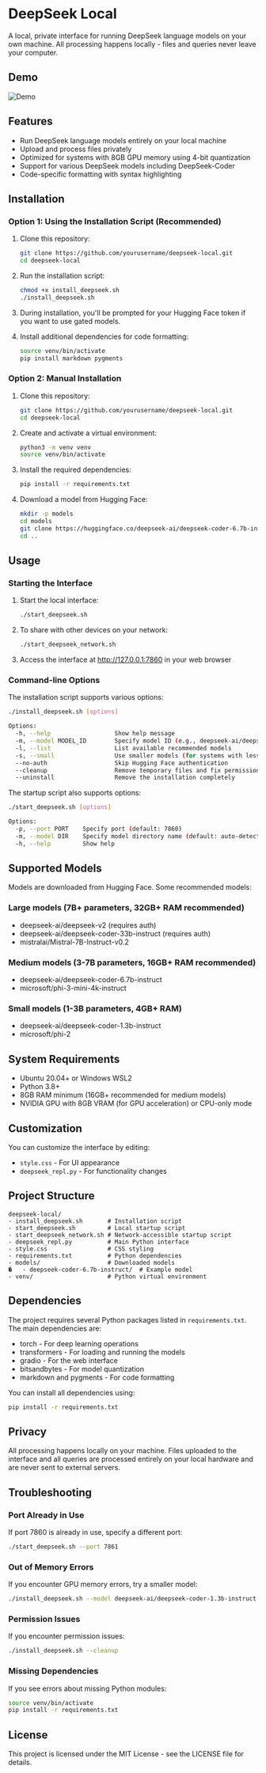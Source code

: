 # DeepSeek Local

A local, private interface for running DeepSeek language models on your own machine. All processing happens locally - files and queries never leave your computer.

## Demo

![Demo](resources/Untitled.jpg)
## Features

- Run DeepSeek language models entirely on your local machine
- Upload and process files privately
- Optimized for systems with 8GB GPU memory using 4-bit quantization
- Support for various DeepSeek models including DeepSeek-Coder
- Code-specific formatting with syntax highlighting

## Installation

### Option 1: Using the Installation Script (Recommended)

1. Clone this repository:
   ```bash
   git clone https://github.com/yourusername/deepseek-local.git
   cd deepseek-local
   ```

2. Run the installation script:
   ```bash
   chmod +x install_deepseek.sh
   ./install_deepseek.sh
   ```

3. During installation, you'll be prompted for your Hugging Face token if you want to use gated models.

4. Install additional dependencies for code formatting:
   ```bash
   source venv/bin/activate
   pip install markdown pygments
   ```

### Option 2: Manual Installation

1. Clone this repository:
   ```bash
   git clone https://github.com/yourusername/deepseek-local.git
   cd deepseek-local
   ```

2. Create and activate a virtual environment:
   ```bash
   python3 -m venv venv
   source venv/bin/activate
   ```

3. Install the required dependencies:
   ```bash
   pip install -r requirements.txt
   ```

4. Download a model from Hugging Face:
   ```bash
   mkdir -p models
   cd models
   git clone https://huggingface.co/deepseek-ai/deepseek-coder-6.7b-instruct
   cd ..
   ```

## Usage

### Starting the Interface

1. Start the local interface:
   ```bash
   ./start_deepseek.sh
   ```

2. To share with other devices on your network:
   ```bash
   ./start_deepseek_network.sh
   ```

3. Access the interface at http://127.0.0.1:7860 in your web browser

### Command-line Options

The installation script supports various options:

```bash
./install_deepseek.sh [options]

Options:
  -h, --help                  Show help message
  -m, --model MODEL_ID        Specify model ID (e.g., deepseek-ai/deepseek-v2)
  -l, --list                  List available recommended models
  -s, --small                 Use smaller models (for systems with less RAM)
  --no-auth                   Skip Hugging Face authentication
  --cleanup                   Remove temporary files and fix permissions
  --uninstall                 Remove the installation completely
```

The startup script also supports options:

```bash
./start_deepseek.sh [options]

Options:
  -p, --port PORT    Specify port (default: 7860)
  -m, --model DIR    Specify model directory name (default: auto-detect)
  -h, --help         Show help
```

## Supported Models

Models are downloaded from Hugging Face. Some recommended models:

### Large models (7B+ parameters, 32GB+ RAM recommended)
- deepseek-ai/deepseek-v2 (requires auth)
- deepseek-ai/deepseek-coder-33b-instruct (requires auth)
- mistralai/Mistral-7B-Instruct-v0.2

### Medium models (3-7B parameters, 16GB+ RAM recommended)
- deepseek-ai/deepseek-coder-6.7b-instruct
- microsoft/phi-3-mini-4k-instruct

### Small models (1-3B parameters, 4GB+ RAM)
- deepseek-ai/deepseek-coder-1.3b-instruct
- microsoft/phi-2

## System Requirements

- Ubuntu 20.04+ or Windows WSL2
- Python 3.8+
- 8GB RAM minimum (16GB+ recommended for medium models)
- NVIDIA GPU with 8GB VRAM (for GPU acceleration) or CPU-only mode

## Customization

You can customize the interface by editing:
- `style.css` - For UI appearance
- `deepseek_repl.py` - For functionality changes

## Project Structure

```
deepseek-local/
- install_deepseek.sh       # Installation script
- start_deepseek.sh         # Local startup script
- start_deepseek_network.sh # Network-accessible startup script
- deepseek_repl.py          # Main Python interface
- style.css                 # CSS styling
- requirements.txt          # Python dependencies
- models/                   # Downloaded models
�   - deepseek-coder-6.7b-instruct/  # Example model
- venv/                     # Python virtual environment
```

## Dependencies

The project requires several Python packages listed in `requirements.txt`. The main dependencies are:

- torch - For deep learning operations
- transformers - For loading and running the models
- gradio - For the web interface
- bitsandbytes - For model quantization
- markdown and pygments - For code formatting

You can install all dependencies using:
```bash
pip install -r requirements.txt
```

## Privacy

All processing happens locally on your machine. Files uploaded to the interface and all queries are processed entirely on your local hardware and are never sent to external servers.

## Troubleshooting

### Port Already in Use
If port 7860 is already in use, specify a different port:
```bash
./start_deepseek.sh --port 7861
```

### Out of Memory Errors
If you encounter GPU memory errors, try a smaller model:
```bash
./install_deepseek.sh --model deepseek-ai/deepseek-coder-1.3b-instruct
```

### Permission Issues
If you encounter permission issues:
```bash
./install_deepseek.sh --cleanup
```

### Missing Dependencies
If you see errors about missing Python modules:
```bash
source venv/bin/activate
pip install -r requirements.txt
```

## License

This project is licensed under the MIT License - see the LICENSE file for details.
